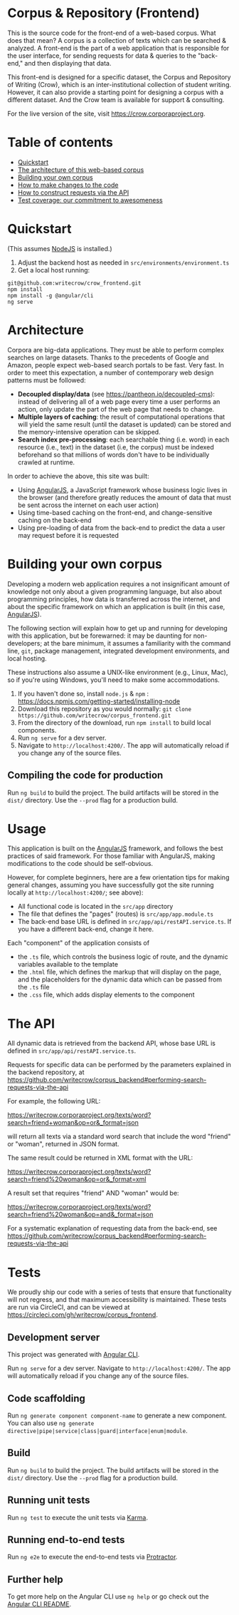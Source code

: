 # Corpus & Repository (Frontend)
This is the source code for the front-end of a web-based corpus. What does that mean? A corpus is a collection of texts which can be searched & analyzed. A front-end is the part of a web application that is responsible for the user interface, for sending requests for data & queries to the "back-end," and then displaying that data.

This front-end is designed for a specific dataset, the Corpus and Repository of Writing (Crow), which is an inter-institutional collection of student writing. However, it can also provide a starting point for designing a corpus with a different dataset. And the Crow team is available for support & consulting.

For the live version of the site, visit https://crow.corporaproject.org.

# Table of contents
* [Quickstart](#quickstart)
* [The architecture of this web-based corpus](#architecture)
* [Building your own corpus](#building-your-own-corpus)
* [How to make changes to the code](#usage)
* [How to construct requests via the API](#the-api)
* [Test coverage: our commitment to awesomeness](#tests)

# Quickstart
(This assumes [NodeJS](https://nodejs.org/en/) is installed.)
1. Adjust the backend host as needed in `src/environments/environment.ts`
2. Get a local host running:
```
git@github.com:writecrow/crow_frontend.git
npm install
npm install -g @angular/cli
ng serve
```

# Architecture
Corpora are big-data applications. They must be able to perform complex searches on large datasets. Thanks to the precedents of Google and Amazon, people expect web-based search portals to be fast. Very fast. In order to meet this expectation, a number of contemporary web design patterns must be followed:

- **Decoupled display/data** (see https://pantheon.io/decoupled-cms): instead of delivering all of a web page every time a user performs an action, only update the part of the web page that needs to change.
- **Multiple layers of caching**: the result of computational operations that will yield the same result (until the dataset is updated) can be stored and the memory-intensive operation can be skipped.
- **Search index pre-processing**: each searchable thing (i.e. word) in each resource (i.e., text) in the dataset (i.e, the corpus) must be indexed beforehand so that millions of words don't have to be individually crawled at runtime.

In order to achieve the above, this site was built:
- Using [AngularJS](https://angularjs.org/), a JavaScript framework whose business logic lives in the browser (and therefore greatly reduces the amount of data that must be sent across the internet on each user action)
- Using time-based caching on the front-end, and change-sensitive caching on the back-end
- Using pre-loading of data from the back-end to predict the data a user may request before it is requested

# Building your own corpus
Developing a modern web application requires a not insignificant amount of knowledge not only about a given programming language, but also about programming principles, how data is transferred across the internet, and about the specific framework on which an application is built (in this case, [AngularJS](https://angularjs.org/)). 

The following section will explain how to get up and running for developing with this application, but be forewarned: it may be daunting for non-developers; at the bare minimum, it assumes a familiarity with the command line, `git`, package management, integrated development environments, and local hosting.

These instructions also assume a UNIX-like environment (e.g., Linux, Mac), so if you're using Windows, you'll need to make some accommodations.


1. If you haven't done so, install `node.js` & `npm` : https://docs.npmjs.com/getting-started/installing-node
1. Download this repository as you would normally: `git clone https://github.com/writecrow/corpus_frontend.git`
1. From the directory of the download, run `npm install` to build local components.
1. Run `ng serve` for a dev server. 
1. Navigate to `http://localhost:4200/`. The app will automatically reload if you change any of the source files.

## Compiling the code for production

Run `ng build` to build the project. The build artifacts will be stored in the `dist/` directory. Use the `--prod` flag for a production build.

# Usage
This application is built on the [AngularJS](https://angularjs.org/) framework, and follows the best practices of said framework. For those familiar with AngularJS, making modifications to the code should be self-obvious.

However, for complete beginners, here are a few orientation tips for making general changes, assuming you have successfully got the site running locally at `http://localhost:4200/`; see above):

- All functional code is located in the `src/app` directory
- The file that defines the "pages" (routes) is `src/app/app.module.ts`
- The back-end base URL is defined in `src/app/api/restAPI.service.ts`. If you have a different back-end, change it here.

Each "component" of the application consists of 
- the `.ts` file, which controls the business logic of route, and the dynamic variables available to the template
- the `.html` file, which defines the markup that will display on the page, and the placeholders for the dynamic data which can be passed from the `.ts` file
- the `.css` file, which adds display elements to the component

# The API
All dynamic data is retrieved from the backend API, whose base URL is defined in `src/app/api/restAPI.service.ts`.

Requests for specific data can be performed by the parameters explained in the backend repository, at https://github.com/writecrow/corpus_backend#performing-search-requests-via-the-api

For example, the following URL:

https://writecrow.corporaproject.org/texts/word?search=friend+woman&op=or&_format=json

will return all texts via a standard word search that include the word "friend" or "woman", returned in JSON format. 

The same result could be returned in XML format with the URL:

https://writecrow.corporaproject.org/texts/word?search=friend%20woman&op=or&_format=xml

A result set that requires "friend" AND "woman" would be: 

https://writecrow.corporaproject.org/texts/word?search=friend%20woman&op=and&_format=json

For a systematic explanation of requesting data from the back-end, see https://github.com/writecrow/corpus_backend#performing-search-requests-via-the-api

# Tests
We proudly ship our code with a series of tests that ensure that functionality will not regress, and that maximum accessibility is maintained. These tests are run via CircleCI, and can be viewed at https://circleci.com/gh/writecrow/corpus_frontend.

## Development server
This project was generated with [Angular CLI](https://github.com/angular/angular-cli).

Run `ng serve` for a dev server. Navigate to `http://localhost:4200/`. The app will automatically reload if you change any of the source files.

## Code scaffolding

Run `ng generate component component-name` to generate a new component. You can also use `ng generate directive|pipe|service|class|guard|interface|enum|module`.

## Build

Run `ng build` to build the project. The build artifacts will be stored in the `dist/` directory. Use the `--prod` flag for a production build.

## Running unit tests

Run `ng test` to execute the unit tests via [Karma](https://karma-runner.github.io).

## Running end-to-end tests

Run `ng e2e` to execute the end-to-end tests via [Protractor](http://www.protractortest.org/).

## Further help

To get more help on the Angular CLI use `ng help` or go check out the [Angular CLI README](https://github.com/angular/angular-cli/blob/master/README.md).
